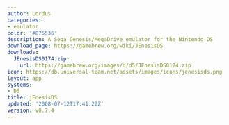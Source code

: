 ```yaml
---
author: Lordus
categories:
- emulator
color: '#875536'
description: A Sega Genesis/MegaDrive emulator for the Nintendo DS
download_page: https://gamebrew.org/wiki/JEnesisDS
downloads:
  JEnesisDS0174.zip:
    url: https://gamebrew.org/images/d/d5/JEnesisDS0174.zip
icon: https://db.universal-team.net/assets/images/icons/jenesisds.png
layout: app
systems:
- DS
title: jEnesisDS
updated: '2008-07-12T17:41:22Z'
version: v0.7.4
---
```

